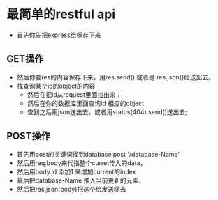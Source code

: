 # 最简单的restful api
- 首先你先把express给保存下来
## GET操作
- 然后你要res的内容保存下来，用res.send() 或者是 res.json()给送出去。
- 找查询某个id的object的内容
  * 然后在把id从request里面拉出来；
  * 然后在你的数据库里面查询id 相应的object
  * 查到之后用json送出去，或者用status(404).send()送出去;

## POST操作
- 首先用post的关键词找到database post '/database-Name'
- 然后用req.body来代指整个curret传入的data，
- 然后用body.id 添加1 来增加current的index
- 最后把database-Name 推入当前更新的元素，
- 然后把res.json(body)把这个给发送除去
